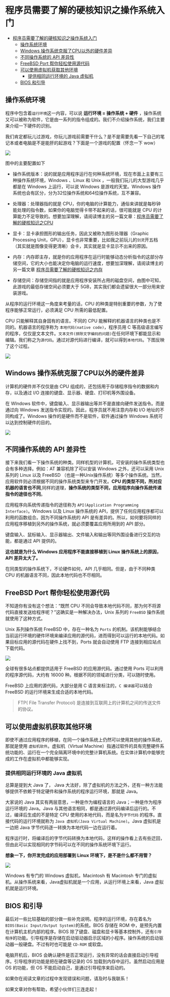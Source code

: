 # 程序员需要了解的硬核知识之操作系统入门

* [程序员需要了解的硬核知识之操作系统入门](#程序员需要了解的硬核知识之操作系统入门)
   * [操作系统环境](#操作系统环境)
   * [Windows 操作系统克服了CPU以外的硬件差异](#windows-操作系统克服了cpu以外的硬件差异)
   * [不同操作系统的 API 差异性](#不同操作系统的-api-差异性)
   * [FreeBSD Port 帮你轻松使用源代码](#freebsd-port-帮你轻松使用源代码)
   * [可以使用虚拟机获取其他环境](#可以使用虚拟机获取其他环境)
      * [提供相同运行环境的 Java 虚拟机](#提供相同运行环境的-java-虚拟机)
   * [BIOS 和引导](#bios-和引导)

## 操作系统环境

程序中包含着`运行环境`这一内容，可以说 **运行环境 = 操作系统 + 硬件** ，操作系统又可以被称为软件，它是由一系列的指令组成的。我们不介绍操作系统，我们主要来介绍一下硬件的识别。

我们肯定都玩儿过游戏，你玩儿游戏前需要干什么？是不是需要先看一下自己的笔记本或者电脑是不是能肝的起游戏？下面是一个游戏的配置（怀念一下 wow）

![](http://www.cxuan.vip/image-20230129141000106.png)

图中的主要配置如下

* 操作系统版本：说的就是应用程序运行在何种系统环境，现在市面上主要有三种操作系统环境，Windows 、Linux 和 Unix ，一般我们玩儿的大型游戏几乎都是在 Windows 上运行，可以说 Windows 是游戏的天堂。Windows 操作系统也会有区分，分为32位操作系统和64位操作系统，互不兼容。
* 处理器：处理器指的就是 CPU，你的电脑的计算能力，通俗来讲就是每秒钟能处理的指令数，如果你的电脑觉得卡带不起来的话，很可能就是 CPU 的计算能力不足导致的。想要加深理解，请阅读博主的另一篇文章：[程序员需要了解的硬核知识之CPU](https://mp.weixin.qq.com/s?__biz=MzU2NDg0OTgyMA==&mid=2247484585&idx=1&sn=0d6c3ccf8cc5bec2fea80eb437213801&chksm=fc45f95acb32704c7dcc952a803e88e8a9b0e67c86d8c27abf4e6c776e48b1fcd770dd2dcc8d&token=653889808&lang=zh_CN#rd)

* 显卡：显卡承担图形的输出任务，因此又被称为图形处理器（Graphic Processing Unit，GPU），显卡也非常重要，比如我之前玩儿的`剑灵`开五档（其实就是图像变得更清晰）会卡，其实就是显卡显示不出来的原因。
* 内存：内存即主存，就是你的应用程序在运行时能够动态分析指令的这部分存储空间，它的大小也能决定你电脑的运行速度，想要加深理解，请阅读博主的另一篇文章 [程序员需要了解的硬核知识之内存](https://mp.weixin.qq.com/s?__biz=MzU2NDg0OTgyMA==&mid=2247484617&idx=1&sn=497af1daab7bba6b44ca291194c56621&chksm=fc45f93acb32702c5bc8575f7830f2b585952e31e62af3d73867c42360a2f538ae779452eb52&token=653889808&lang=zh_CN#rd)

* 存储空间：存储空间指的就是应用程序安装所占用的磁盘空间，由图中可知，此游戏的最低存储空间必须要大于 5GB，其实我们都会遗留很大一部分用来安装游戏。

从程序的运行环境这一角度来考量的话，CPU 的种类是特别重要的参数，为了使程序能够正常运行，必须满足 CPU 所需的最低配置。

CPU 只能解释其自身固有的语言。不同的 CPU 能解释的机器语言的种类也是不同的。机器语言的程序称为 `本地代码(native code)`，程序员用 C 等高级语言编写的程序，仅仅是文本文件。`文本文件(排除文字编码的问题)`在任何环境下都能显示和编辑。我们称之为`源代码`。通过对源代码进行编译，就可以得到`本地代码`。下图反映了这个过程。

![](http://www.cxuan.vip/image-20230129141224082.png)

## Windows 操作系统克服了CPU以外的硬件差异

计算机的硬件并不仅仅是由 CPU 组成的，还包括用于存储程序指令的数据和内存，以及通过 I/O 连接的键盘、显示器、硬盘、打印机等外围设备。

在 WIndows 软件中，键盘输入、显示器输出等并不是直接向硬件发送指令。而是通过向 Windows 发送指令实现的。因此，程序员就不用注意内存和 I/O 地址的不同构成了。Windows 操作的是硬件而不是软件，软件通过操作 Windows 系统可以达到控制硬件的目的。

![](http://www.cxuan.vip/image-20230129141234269.png)

## 不同操作系统的 API 差异性

接下来我们看一下操作系统的种类。同样机型的计算机，可安装的操作系统类型也会有多种选择。例如：AT 兼容机除了可以安装 Windows 之外，还可以采用 Unix 系列的 Linux 以及 FreeBSD （也是一种Unix操作系统）等多个操作系统。当然，应用软件则必须根据不同的操作系统类型来专门开发。**CPU 的类型不同，所对应机器的语言也不同**,同样的道理，**操作系统的类型不同，应用程序向操作系统传递指令的途径也不同**。

应用程序向系统传递指令的途径称为 `API(Application Programming Interface)`。Windows 以及 Linux 操作系统的 API，提供了任何应用程序都可以利用的函数组合。因为不同操作系统的 API 是有差异的。所以，如何要将同样的应用程序移植到另外的操作系统，就必须要覆盖应用所用到的 API 部分。

键盘输入、鼠标输入、显示器输出、文件输入和输出等同外围设备进行交互的功能，都是通过 API 提供的。

**这也就是为什么 Windows 应用程序不能直接移植到 Linux 操作系统上的原因，API 差异太大了。**

在同类型的操作系统下，不论硬件如何，API 几乎相同。但是，由于不同种类 CPU 的机器语言不同，因此本地代码也不尽相同。

## FreeBSD Port 帮你轻松使用源代码

不知道你有没有这个想法：“既然 CPU 不同会导致本地代码不同，那为何不将源代码直接发送给程序呢？”这确实是一种解决办法，Unix 系列的 `FreeBSD` 操作系统就使用了这种方式。

Unix 系列操作系统 FreeBSD 中，存在一种名为 `Ports` 的机制。该机制能够结合当前运行环境的硬件环境来编译应用的源代码，进而得到可以运行的本地代码。如果目标应用的源代码在硬件上找不到，Ports 就会自动使用 FTP 连接到相应站点下载代码。

![](http://www.cxuan.vip/image-20230129141245570.png)

全球有很多站点都提供适用于 FreeBSD 的应用源代码。通过使用 Ports 可以利用的程序源代码，大约有 16000 种。根据不同的领域进行分类，可以随时使用。

FreeBSD 上应用的源代码，大部分是用 C 语言来标注的，`C 编译器`可以结合 FreeBSD 的运行环境来生成合适的本地代码。

>FTP( File Transfer Protocol) 是连接到互联网上的计算机之间的传送文件的协议。

## 可以使用虚拟机获取其他环境

即使不通过应用程序的移植，在同一个操作系统上仍然可以使用其他的操作系统，那就是使用 `虚拟机软件`。虚拟机（Virtual Machine）指通过软件的具有完整硬件系统功能的、运行在一个完全隔离环境中的完整计算机系统。在实体计算机中能够完成的工作在虚拟机中都能够实现。

### 提供相同运行环境的 Java 虚拟机

总算是提到大 Java 了， Java 大法好，除了虚拟机的方法之外，还有一种方法能够提供不依赖于特定硬件和操作系统的程序运行环境，那就是 Java。

大家说的 Java 其实有两层意思，一种是作为编程语言的 Java；一种是作为程序运行环境的 Java。Java 与其他语言相同，都是通过源代码编译后运行的。不过，编译后生成的不是特定 CPU 使用的本地代码，而是名为`字节代码` 的程序。直接代码的运行环境就称为 `Java 虚拟机(Java Virtual Machine)`。Java 虚拟机是一边把 Java 字节代码逐一转换为本地代码一边在运行着。

程序运行时，将编译后的字节代码转换为本地代码，这样的操作看上去有些迂回，但由此可以实现相同的字节码可以在不同的操作系统环境下运行。

**想象一下，你开发完成的应用部署到 Linux 环境下，是不是什么都不用管？**

![](http://www.cxuan.vip/image-20230129141256171.png)

Windows 有专门的 Windows 虚拟机，Macintosh 有 Macintosh 专门的虚拟机。从操作系统来看，Java虚拟机就是一个应用，从运行环境上来看，Java 虚拟机就是运行环境。

## BIOS 和引导

最后对一些比较基础的部分做一些补充说明。程序的运行环境，存在着名为 `BIOS(Basic Input/Output System)`的系统。BIOS 存储在 ROM 中，是预先内置在计算机主机内部的程序。BIOS 除了键盘、磁盘和显卡等基本控制外，还有`引导程序`的功能。引导程序是存储在启动驱动器启示区域的小程序。操作系统的启动驱动器一般硬盘。不过有时也可能是 `CD-ROM` 或软盘。

电脑开机后，BIOS 会确认硬件是否正常运行，没有异常的话会直接启动引导程序。引导程序的功能是把在硬盘等记录的 OS 加载到内存中运行。虽然启动应用是 OS 的功能，但 OS 不能启动自己，是通过引导程序来启动的。

如果你在阅读文章的过程中发现错误和问题，请及时与我联系！

如果文章对你有帮助，希望小伙伴们三连走起！

